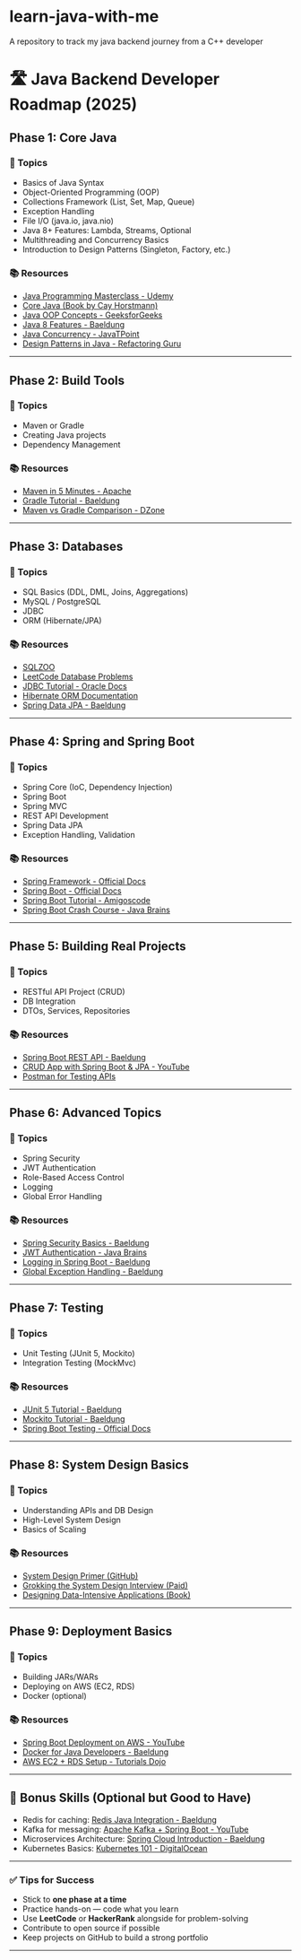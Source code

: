 # learn-java-with-me
A repository to track my java backend journey from a C++ developer

# 🛣️ Java Backend Developer Roadmap (2025)

## Phase 1: Core Java

### 📘 Topics
- Basics of Java Syntax
- Object-Oriented Programming (OOP)
- Collections Framework (List, Set, Map, Queue)
- Exception Handling
- File I/O (java.io, java.nio)
- Java 8+ Features: Lambda, Streams, Optional
- Multithreading and Concurrency Basics
- Introduction to Design Patterns (Singleton, Factory, etc.)

### 📚 Resources
- [Java Programming Masterclass - Udemy](https://www.udemy.com/course/java-the-complete-java-developer-course/)
- [Core Java (Book by Cay Horstmann)](https://horstmann.com/corejava/)
- [Java OOP Concepts - GeeksforGeeks](https://www.geeksforgeeks.org/object-oriented-programming-oops-concept-in-java/)
- [Java 8 Features - Baeldung](https://www.baeldung.com/java-8-new-features)
- [Java Concurrency - JavaTPoint](https://www.javatpoint.com/multithreading-in-java)
- [Design Patterns in Java - Refactoring Guru](https://refactoring.guru/design-patterns/java)

---

## Phase 2: Build Tools

### 📘 Topics
- Maven or Gradle
- Creating Java projects
- Dependency Management

### 📚 Resources
- [Maven in 5 Minutes - Apache](https://maven.apache.org/guides/getting-started/maven-in-five-minutes.html)
- [Gradle Tutorial - Baeldung](https://www.baeldung.com/gradle)
- [Maven vs Gradle Comparison - DZone](https://dzone.com/articles/maven-vs-gradle)

---

## Phase 3: Databases

### 📘 Topics
- SQL Basics (DDL, DML, Joins, Aggregations)
- MySQL / PostgreSQL
- JDBC
- ORM (Hibernate/JPA)

### 📚 Resources
- [SQLZOO](https://sqlzoo.net/)
- [LeetCode Database Problems](https://leetcode.com/problemset/database/)
- [JDBC Tutorial - Oracle Docs](https://docs.oracle.com/javase/tutorial/jdbc/)
- [Hibernate ORM Documentation](https://hibernate.org/orm/documentation/)
- [Spring Data JPA - Baeldung](https://www.baeldung.com/the-persistence-layer-with-spring-data-jpa)

---

## Phase 4: Spring and Spring Boot

### 📘 Topics
- Spring Core (IoC, Dependency Injection)
- Spring Boot
- Spring MVC
- REST API Development
- Spring Data JPA
- Exception Handling, Validation

### 📚 Resources
- [Spring Framework - Official Docs](https://spring.io/projects/spring-framework)
- [Spring Boot - Official Docs](https://spring.io/projects/spring-boot)
- [Spring Boot Tutorial - Amigoscode](https://www.youtube.com/watch?v=9SGDpanrc8U)
- [Spring Boot Crash Course - Java Brains](https://www.youtube.com/playlist?list=PLqq-6Pq4lTTanfgsbnFzfWUhhAz3tIezU)

---

## Phase 5: Building Real Projects

### 📘 Topics
- RESTful API Project (CRUD)
- DB Integration
- DTOs, Services, Repositories

### 📚 Resources
- [Spring Boot REST API - Baeldung](https://www.baeldung.com/building-a-restful-web-service-with-spring-and-java-based-configuration)
- [CRUD App with Spring Boot & JPA - YouTube](https://www.youtube.com/watch?v=9SGDpanrc8U)
- [Postman for Testing APIs](https://www.postman.com/)

---

## Phase 6: Advanced Topics

### 📘 Topics
- Spring Security
- JWT Authentication
- Role-Based Access Control
- Logging
- Global Error Handling

### 📚 Resources
- [Spring Security Basics - Baeldung](https://www.baeldung.com/security-spring)
- [JWT Authentication - Java Brains](https://www.youtube.com/watch?v=X80nJ5T7YpE)
- [Logging in Spring Boot - Baeldung](https://www.baeldung.com/spring-boot-logging)
- [Global Exception Handling - Baeldung](https://www.baeldung.com/exception-handling-for-rest-with-spring)

---

## Phase 7: Testing

### 📘 Topics
- Unit Testing (JUnit 5, Mockito)
- Integration Testing (MockMvc)

### 📚 Resources
- [JUnit 5 Tutorial - Baeldung](https://www.baeldung.com/junit-5)
- [Mockito Tutorial - Baeldung](https://www.baeldung.com/mockito-series)
- [Spring Boot Testing - Official Docs](https://docs.spring.io/spring-boot/docs/current/reference/html/features.html#features.testing)

---

## Phase 8: System Design Basics

### 📘 Topics
- Understanding APIs and DB Design
- High-Level System Design
- Basics of Scaling

### 📚 Resources
- [System Design Primer (GitHub)](https://github.com/donnemartin/system-design-primer)
- [Grokking the System Design Interview (Paid)](https://www.educative.io/courses/grokking-the-system-design-interview)
- [Designing Data-Intensive Applications (Book)](https://dataintensive.net/)

---

## Phase 9: Deployment Basics

### 📘 Topics
- Building JARs/WARs
- Deploying on AWS (EC2, RDS)
- Docker (optional)

### 📚 Resources
- [Spring Boot Deployment on AWS - YouTube](https://www.youtube.com/watch?v=GJ7z-njTgYg)
- [Docker for Java Developers - Baeldung](https://www.baeldung.com/dockerizing-spring-boot-application)
- [AWS EC2 + RDS Setup - Tutorials Dojo](https://tutorialsdojo.com/aws-cheat-sheets/)

---

## 🎁 Bonus Skills (Optional but Good to Have)
- Redis for caching: [Redis Java Integration - Baeldung](https://www.baeldung.com/spring-data-redis-tutorial)
- Kafka for messaging: [Apache Kafka + Spring Boot - YouTube](https://www.youtube.com/watch?v=5eIUb-B0fyk)
- Microservices Architecture: [Spring Cloud Introduction - Baeldung](https://www.baeldung.com/spring-cloud)
- Kubernetes Basics: [Kubernetes 101 - DigitalOcean](https://www.digitalocean.com/community/tutorial_series/kubernetes-101)

---

### ✅ Tips for Success
- Stick to **one phase at a time**
- Practice hands-on — code what you learn
- Use **LeetCode** or **HackerRank** alongside for problem-solving
- Contribute to open source if possible
- Keep projects on GitHub to build a strong portfolio

---



